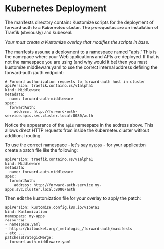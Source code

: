 # Kubernetes Deployment

The manifests directory contains Kustomize scripts for the deployment
of forward-auth to a Kubernetes cluster. The prerequsites are an installation
of Traefik (obviously) and kubeseal. 

*Your must create a Kustomize overlay that modifies the scripts in base.*

The manifests assume a deployment to a namespace named "apis." This is the
namepace where your Web applications and APIs are deployed. If that is not the
namespace you are using (and why would it be) then you must kustomize
middleware.yaml to use the correct internal address defining the
forward-auth /auth endpoint:

```
# Forward authorization requests to forward-auth host in cluster 
apiVersion: traefik.containo.us/v1alpha1
kind: Middleware
metadata:
  name: forward-auth-middleware
spec:
  forwardAuth:
    address: http://forward-auth-service.apis.svc.cluster.local:8080/auth
```

Notice the appearance of the ```apis``` namespace in the address above. This allows
direct HTTP requests from inside the Kubernetes cluster without additional
routing.

To use the correct namespace - let's say ```myapps``` - for your application
create a patch file like the following:

```
apiVersion: traefik.containo.us/v1alpha1
kind: Middleware
metadata:
  name: forward-auth-middleware
spec:
  forwardAuth:
    address: http://forward-auth-service.my-apps.svc.cluster.local:8080/auth
```
Then edit the kustomization file for your overlay to apply the patch:

```
apiVersion: kustomize.config.k8s.io/v1beta1
kind: Kustomization
namespace: my-apps
resources:
- namespace.yaml
- https://bitbucket.org/_metalogic_/forward-auth/manifests
- etc ...
patchesStrategicMerge:
- forward-auth-middleware.yaml
```
